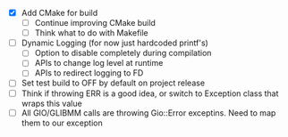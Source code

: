 - [X] Add CMake for build
  - [ ] Continue improving CMake build
  - [ ] Think what to do with Makefile
- [ ] Dynamic Logging (for now just hardcoded printf's)
  - [ ] Option to disable completely during compilation
  - [ ] APIs to change log level at runtime
  - [ ] APIs to redirect logging to FD
- [ ] Set test build to OFF by default on project release
- [ ] Think if throwing ERR is a good idea, or switch to Exception class that wraps this value
- [ ] All GIO/GLIBMM calls are throwing Gio::Error exceptins. Need to map them to our exception